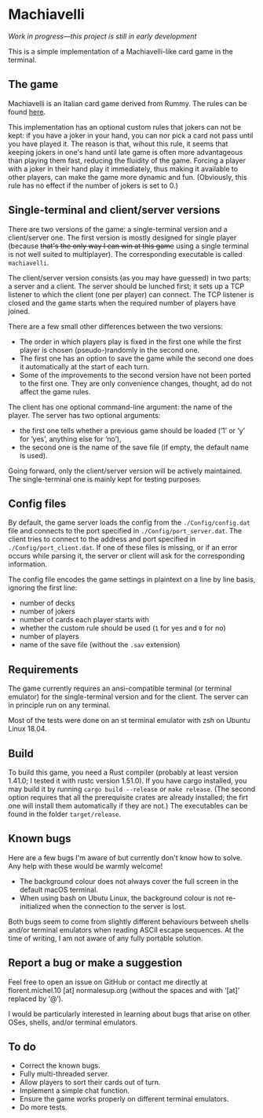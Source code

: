 # Machiavelli

*Work in progress—this project is still in early development*

This is a simple implementation of a Machiavelli-like card game in the terminal. 

## The game

Machiavelli is an Italian card game derived from Rummy. The rules can be found [here](https://gamerules.com/rules/machiavelli-card-game/).

This implementation has an optional custom rules that jokers can not be kept: if you have a joker in your hand, you can nor pick a card not pass until you have played it. The reason is that, wihout this rule, it seems that keeping jokers in one's hand until late game is often more advantageous than playing them fast, reducing the fluidity of the game. Forcing a player with a joker in their hand play it immediately, thus making it available to other players, can make the game more dynamic and fun. (Obviously, this rule has no effect if the number of jokers is set to 0.)

## Single-terminal and client/server versions

There are two versions of the game: a single-terminal version and a client/server one. The first version is mostly designed for single player (because ~~that's the only way I can win at this game~~ using a single terminal is not well suited to multiplayer). The corresponding executable is called `machiavelli`. 

The client/server version consists (as you may have guessed) in two parts: a server and a client. The server should be lunched first; it sets up a TCP listener to which the client (one per player) can connect. The TCP listener is closed and the game starts when the required number of players have joined. 

There are a few small other differences between the two versions: 

* The order in which players play is fixed in the first one while the first player is chosen (pseudo-)randomly in the second one.
* The first one has an option to save the game while the second one does it automatically at the start of each turn.
* Some of the improvements to the second version have not been ported to the first one. They are only convenience changes, thought, ad do not affect the game rules. 

The client has one optional command-line argument: the name of the player.
The server has two optional arguments: 

* the first one tells whether a previous game should be loaded (‘1’ or ‘y’ for ‘yes’, anything else for ‘no’),
* the second one is the name of the save file (if empty, the default name is used).

Going forward, only the client/server version will be actively maintained. The single-terminal one is mainly kept for testing purposes.

## Config files

By default, the game server loads the config from the `./Config/config.dat` file and connects to the port specified in `./Config/port_server.dat`. The client tries to connect to the address and port specified in `./Config/port_client.dat`. If one of these files is missing, or if an error occurs while parsing it, the server or client will ask for the corresponding information. 

The config file encodes the game settings in plaintext on a line by line basis, ignoring the first line:

* number of decks 
* number of jokers
* number of cards each player starts with
* whether the custom rule should be used (`1` for yes and `0` for no)
* number of players
* name of the save file (without the `.sav` extension)

## Requirements

The game currently requires an ansi-compatible terminal (or terminal emulator) for the single-terminal version and for the client. The server can in principle run on any terminal. 

Most of the tests were done on an st terminal emulator with zsh on Ubuntu Linux 18.04. 

## Build

To build this game, you need a Rust compiler (probably at least version 1.41.0; I tested it with rustc version 1.51.0). If you have cargo installed, you may build it by running `cargo build --release` or `make release`. (The second option requires that all the prerequisite crates are already installed; the firt one will install them automatically if they are not.) The executables can be found in the folder `target/release`. 

## Known bugs

Here are a few bugs I'm aware of but currently don't know how to solve. Any help with these would be warmly welcome! 

* The background colour does not always cover the full screen in the default macOS terminal.
* When using bash on Ubutu Linux, the background colour is not re-initialized when the connection to the server is lost.

Both bugs seem to come from slightly different behaviours betweeh shells and/or terminal emulators when reading ASCII escape sequences. At the time of writing, I am not aware of any fully portable solution. 

## Report a bug or make a suggestion

Feel free to open an issue on GitHub or contact me directly at florent.michel.10 [at] normalesup.org (without the spaces and with ‘[at]’ replaced by ‘@’). 

I would be particularly interested in learning about bugs that arise on other OSes, shells, and/or terminal emulators.

## To do

* Correct the known bugs.
* Fully multi-threaded server.
* Allow players to sort their cards out of turn.
* Implement a simple chat function.
* Ensure the game works properly on different terminal emulators.
* Do more tests.
